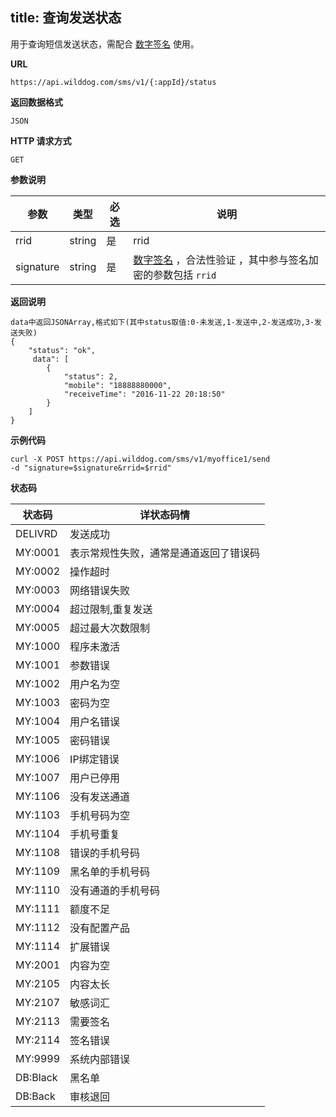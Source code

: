 
title: 查询发送状态
---

用于查询短信发送状态，需配合 [数字签名](/guide/sms/signature.html#生成数字签名的方法) 使用。

**URL**

```
https://api.wilddog.com/sms/v1/{:appId}/status
```

**返回数据格式**

```
JSON
```

**HTTP 请求方式**    

```
GET    
```
    
**参数说明**
    
|参数           |类型           |必选       |说明|
|--------------|--------------|----------|---|
|rrid          |string         |是         |rrid|
|signature      |string         |是         |[数字签名](/guide/sms/signature.html#生成数字签名的方法) ，合法性验证 ，其中参与签名加密的参数包括 `rrid` |
 
 
**返回说明**

```
data中返回JSONArray,格式如下(其中status取值:0-未发送,1-发送中,2-发送成功,3-发送失败)
{
    "status": "ok",
     data": [
        {
            "status": 2,
            "mobile": "18888880000",
            "receiveTime": "2016-11-22 20:18:50"
        }
    ]
}
```

**示例代码**


```
curl -X POST https://api.wilddog.com/sms/v1/myoffice1/send 
-d "signature=$signature&rrid=$rrid"
```

**状态码**

|状态码|详状态码情|
|-----|---------|
|DELIVRD|发送成功|
|MY:0001|表示常规性失败，通常是通道返回了错误码|
|MY:0002|操作超时|
|MY:0003|网络错误失败|
|MY:0004|超过限制,重复发送|
|MY:0005|超过最大次数限制|
|MY:1000|程序未激活|
|MY:1001|参数错误|
|MY:1002|用户名为空|
|MY:1003|密码为空|
|MY:1004|用户名错误|
|MY:1005|密码错误|
|MY:1006|IP绑定错误|
|MY:1007|用户已停用|
|MY:1106|没有发送通道|
|MY:1103|手机号码为空|
|MY:1104|手机号重复|
|MY:1108|错误的手机号码|
|MY:1109|黑名单的手机号码|
|MY:1110|没有通道的手机号码|
|MY:1111|额度不足|
|MY:1112|没有配置产品|
|MY:1114|扩展错误|
|MY:2001|内容为空|
|MY:2105|内容太长|
|MY:2107|敏感词汇|
|MY:2113|需要签名|
|MY:2114|签名错误|
|MY:9999|系统内部错误|
|DB:Black|黑名单|
|DB:Back|审核退回|